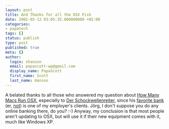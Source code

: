 ```yaml
---
layout: post
title: And Thanks for all the OSX Fish
date: 2002-05-12 03:05:35.000000000 +02:00
categories:
- papatech
tags: []
status: publish
type: post
published: true
meta: {}
author:
  login: shanson
  email: papascott-wp@gmail.com
  display_name: PapaScott
  first_name: Scott
  last_name: Hanson
---
```

<p>A belated thanks to all those who answered my question about <a href="/2002/04/18/index.php#001712">How Many Macs Run OSX</a>, especially to <a href="http://www.schockwellenreiter.de/">Der Schockwellenreiter</a>, since his <a href="http://www.bankgesellschaft.de">favorite bank</a> (er, <a href="http://www.schockwellenreiter.de/2002/05/10.html#a5318">not</a>)  is one of my employer's clients. Jörg, I don't suppose you do any online banking there, do you? :-)  Anyway, my conclusion is that most people aren't updating to OSX, but will use it if their new equipment comes with it, much like Windows XP.</p>
